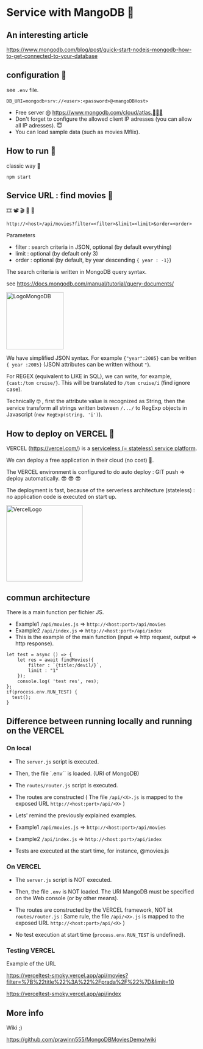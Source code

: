 # Service with MangoDB 🐩

## An interesting article

https://www.mongodb.com/blog/post/quick-start-nodejs-mongodb-how-to-get-connected-to-your-database



## configuration 🐩

see `.env` file.


```
DB_URI=mongodb+srv://<user>:<password>@<mangoDBHost>
```


* Free server @ https://www.mongodb.com/cloud/atlas.🥳🥳🥳
* Don't forget to configure the allowed client IP adresses (you can allow all IP adresses). 😇
* You can load sample data (such as movies Mflix).


## How to run 🐩

classic way 🎄

```
npm start
```

## Service URL : find movies 🐩

🎞️   📽️  🎬   🎥   🎦 

```
http://<host>/api/movies?filter=<filter>&limit=<limit>&order=<order>
```

Parameters 
* filter : search criteria in JSON, optional (by default everything)
* limit : optional (by default only 3)
* order : optional (by default, by year descending `{ year : -1}`)

The search criteria is written in MongoDB query syntax.

see https://docs.mongodb.com/manual/tutorial/query-documents/

<img src="https://webassets.mongodb.com/_com_assets/cms/MongoDB_Logo_FullColorBlack_RGB-4td3yuxzjs.png" width="150" alt="LogoMongoDB" >


We have simplified JSON syntax. For example `{"year":2005}` can be written `{ year :2005}` 
(JSON attributes can be written without `"`).

For REGEX (equivalent to LIKE in SQL), we can write, for example, `{cast:/tom cruise/}`.  This will be translated to `/tom cruise/i` (find ignore case).

Technically 🤓 , first the attribute value is recognized as String, then the service transform all strings written between `/.../` to RegExp objects in Javascript (`new RegExp(string, 'i')`).



## How to deploy on VERCEL 🐩



VERCEL (https://vercel.com/) is a [serviceless (= stateless) service platform](https://vercel.com/docs/concepts/functions).

We can deploy a free application in their cloud (no cost) 🐤.

The VERCEL environment is configured to do auto deploy : GIT push => deploy automatically. 😎 😎 😎

The deployment is fast, because of the serverless architecture (stateless) : no application code is executed on start up.

<img src="https://ahmadawais.com/wp-content/uploads/2020/04/vercel.jpg" alt="VercelLogo" width=200 />

## commun architecture

There is a main function per fichier JS.
*   Example1 `/api/movies.js` => `http://<host:port>/api/movies`
*   Example2 `/api/index.js`  => `http://<host:port>/api/index`
* This is the example of the main function (input => http request, output => http response).

```
let test = async () => {
	let res = await findMovies({
		filter : `{title:/devil/}`,
		limit : "1"
	});
	console.log( 'test res', res);
};
if(process.env.RUN_TEST) {
  test();
}

```


## Difference between running locally and running on the VERCEL

### On local

* The `server.js` script is executed.
* Then, the file `.env`` is loaded. (URI of MongoDB)
* The `routes/router.js` script is executed.
* The routes are constructed ( The file `/api/<X>.js` is mapped to the exposed URL `http://<host:port>/api/<X>` )
* Lets' remind the previously explained examples.
*   Example1 `/api/movies.js` => `http://<host:port>/api/movies`
*   Example2 `/api/index.js`  => `http://<host:port>/api/index`

* Tests are executed at the start time, for instance, @movies.js



### On VERCEL

* The `server.js` script is NOT executed.
* Then, the file `.env` is NOT loaded. The URI MangoDB must be specified on the Web console (or by other means).
* The routes are constructed by the VERCEL framework, NOT bt `routes/router.js` : Same rule, the file `/api/<X>.js` is mapped to the exposed URL `http://<host:port>/api/<X>` )

* No test execution at start time (`process.env.RUN_TEST` is undefined).

### Testing VERCEL


Example of the URL

https://verceltest-smoky.vercel.app/api/movies?filter=%7B%22title%22%3A%22%2Fprada%2F%22%7D&limit=10


https://verceltest-smoky.vercel.app/api/index



## More info

Wiki ;)

https://github.com/prawinn555/MongoDBMoviesDemo/wiki

